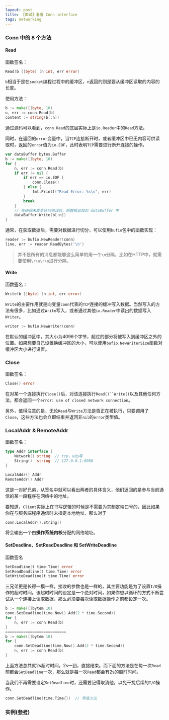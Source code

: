 ```yaml
---
layout: post
title: 【面试】看看 Conn interface
tags: networking
---
```


### Conn 中的 8 个方法

#### Read

函数签名：

```go
Read(b []byte) (n int, err error)
```

`b`相当于是在`socket`编程过程中的缓冲区，`n`返回的则是要从缓冲区读取的内容的长度。

使用方法：

```go
b := make([]byte, 10)
n, err := conn.Read(b)
content := string(b[:n])
```

通过源码可以看到，`conn.Read`的底层实际上是`io.Reader`中的`Read`方法。

同时，在返回的`error`变量中，当`TCP`连接断开时，或者缓冲区中已无内容可供读取时，返回的`error`值为`io.EOF`，此时表明`TCP`需要进行断开连接的操作。

```go
var dataBuffer bytes.Buffer
b := make([]byte, 10)
for {
    n, err := conn.Read(b)
    if err != nil {
        if err == io.EOF {
            conn.Close()
        } else {
            fmt.Printf("Read Error: %s\n", err)
        }
        break
    }
    // 在确保未发生任何错误后，把数据追加到 dataBuffer 中
    dataBuffer.Write(b[:n])
}
```

通常，在获取数据后，需要对数据进行切分，可以使用`bufio`包中的函数实现：

```go
reader := bufio.NewReader(conn)
line, err := reader.ReadBytes('\n')
```

>并不是所有的消息都能够这么简单的用一个`\n`分隔，比如在HTTP中，就需要使用`\r\n\r\n`进行分隔。

#### Write

函数签名：

```go
Write(b []byte) (n int, err error)
```

`Write`的主要作用就是向变量`conn`代表的`TCP`连接的缓冲写入数据。当然写入的方法有很多，比如通过`Write`写入，或者通过其他`io.Reader`中读出的数据写入`Writer`。

```go
writer := bufio.NewWriter(conn)
```

在默认的缓冲区中，其大小为4096个字节，超过的部分将被写入到缓冲区之外的位置。如果想要自己设置换缓冲区的大小，可以使用`bufio.NewWriterSize`函数对缓冲区大小进行设置。

### Close

函数签名：

```go
Close() error
```

在对某一个连接执行`Close()`后，对该连接执行`Read()``Write()`以及其他任何方法，都会返回一个`error: use of closed network connection`。

另外，值得注意的是，无论`Read`与`Write`方法是否正在被执行，只要调用了`Close`，这些方法也会立即结束并返回非`nil`的`error`类型值。

### LocalAddr & RemoteAddr

函数签名：

```go
type Addr interface {
    Network() string  // tcp，udp等
    String()  string  // 127.0.0.1:8080
}

LocalAddr() Addr
RemoteAddr() Addr
```

这是一对好兄弟，从签名中就可以看出两者的具体含义，他们返回的是参与当前通信的某一段程序在网络中的地址。

要知道，`Client`实际上在书写逻辑的时候是不需要为其制定端口号的，因此如果你在与服务端程序通信时未指定本地地址，那么对于

```go
conn.LocalAddr().String()
```

将会输出一个由**操作系统内核**分配的网络地址。

#### SetDeadline、SetReadDeadline 和 SetWriteDeadline

函数签名

```go
SetDeadline(t time.Time) error
SetReadDeadline(t time.Time) error
SetWriteDeadline(t time.Time) error
```

三兄弟更是长得一模一样，接收的参数也是一样的，其主要功能是为了设置`I/O`操作的超时时间。该超时时间的设定是一个绝对时间，如果你想以循环的方式不断尝试从一个连接上读取数据，那么必须要每次读取数据操作之前都设定一次。

```go
b := make([]bytem 10)
conn.SetDeadline(time.Now().Add(2 * time.Second))
for {
    n, err := conn.Read(b)
}
===========================
b := make([]bytem 10)
for {
    conn.SetDeadline(time.Now().Add(2 * time.Second))
    n, err := conn.Read(b)
}
```

上面方法总共就2s超时时间，2s一到，直接结束。而下面的方法是在每一次`Read`前都会`SetDeadline`一次，那么就是每一次`Read`都会有2s的超时时间。

当我们不再需要设定`SetDeadline`时，还需要记得取消他，以免干扰后续的`I/O`操作。

```go
conn.SetDeadline(time.Time{})  // 零值方法
```

### 实例([参考](https://github.com/gopcp/example.v2))

